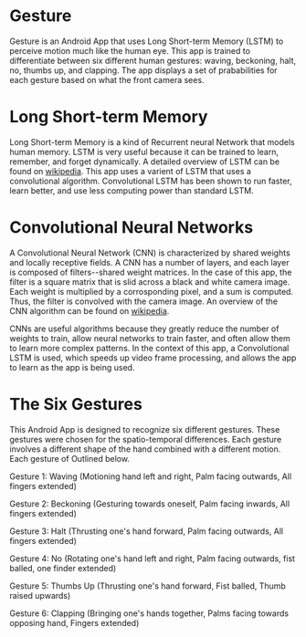 # Gesture
Gesture is an Android App that uses Long Short-term Memory (LSTM) to perceive motion much like the human eye. This app is trained to differentiate between six different human gestures: waving, beckoning, halt, no, thumbs up, and clapping. The app displays a set of prababilities for each gesture based on what the front camera sees.

# Long Short-term Memory
Long Short-term Memory is a kind of Recurrent neural Network that models human memory. LSTM is very useful because it can be trained to learn, remember, and forget dynamically. A detailed overview of LSTM can be found on <a href="https://en.wikipedia.org/wiki/Long_short-term_memory">wikipedia</a>. This app uses a varient of LSTM that uses a convolutional algorithm. Convolutional LSTM has been shown to run faster, learn better, and use less computing power than standard LSTM.

# Convolutional Neural Networks
A Convolutional Neural Network (CNN) is characterized by shared weights and locally receptive fields. A CNN has a number of layers, and each layer is composed of filters--shared weight matrices. In the case of this app, the filter is a square matrix that is slid across a black and white camera image. Each weight is multiplied by a corrosponding pixel, and a sum is computed. Thus, the filter is convolved with the camera image. An overview of the CNN algorithm can be found on <a href="https://en.wikipedia.org/wiki/Convolutional_neural_network">wikipedia</a>.

CNNs are useful algorithms because they greatly reduce the number of weights to train, allow neural networks to train faster, and often allow them to learn more complex patterns. In the context of this app, a Convolutional LSTM is used, which speeds up video frame processing, and allows the app to learn as the app is being used.

# The Six Gestures
This Android App is designed to recognize six different gestures. These gestures were chosen for the spatio-temporal differences. Each gesture involves a different shape of the hand combined with a different motion. Each gesture of Outlined below.

Gesture 1: Waving (Motioning hand left and right, Palm facing outwards, All fingers extended)

Gesture 2: Beckoning (Gesturing towards oneself, Palm facing inwards, All fingers extended)

Gesture 3: Halt (Thrusting one's hand forward, Palm facing outwards, All fingers extended)

Gesture 4: No (Rotating one's hand left and right, Palm facing outwards, fist balled, one finder extended)

Gesture 5: Thumbs Up (Thrusting one's hand forward, Fist balled, Thumb raised upwards)

Gesture 6: Clapping (Bringing one's hands together, Palms facing towards opposing hand, Fingers extended)
